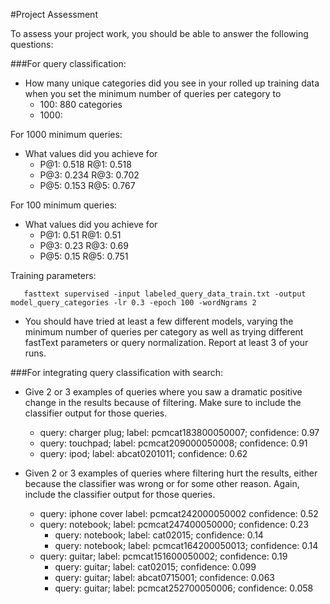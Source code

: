 #Project Assessment

To assess your project work, you should be able to answer the following questions:

###For query classification:

- How many unique categories did you see in your rolled up training data when you set the minimum number of queries per category to 
  - 100: 880 categories 
  - 1000: 
  
For 1000 minimum queries: 
- What values did you achieve for 
  - P@1: 0.518  R@1: 0.518
  - P@3: 0.234  R@3: 0.702
  - P@5: 0.153  R@5: 0.767

For 100 minimum queries: 
- What values did you achieve for 
  - P@1: 0.51  R@1: 0.51
  - P@3: 0.23  R@3: 0.69 
  - P@5: 0.15  R@5: 0.751

Training parameters:

       fasttext supervised -input labeled_query_data_train.txt -output model_query_categories -lr 0.3 -epoch 100 -wordNgrams 2

- You should have tried at least a few different models, varying the minimum number of queries per category as well as trying different fastText parameters or query normalization. Report at least 3 of your runs.

###For integrating query classification with search:

- Give 2 or 3 examples of queries where you saw a dramatic positive change in the results because of filtering. Make sure to include the classifier output for those queries.

  - query: charger plug;  label: pcmcat183800050007;  confidence: 0.97
  - query: touchpad;  label: pcmcat209000050008; confidence: 0.91
  - query: ipod;  label: abcat0201011; confidence: 0.62

- Given 2 or 3 examples of queries where filtering hurt the results, either because the classifier was wrong or for some other reason. Again, include the classifier output for those queries.
  - query: iphone cover label: pcmcat242000050002 confidence: 0.52
  - query: notebook;  label: pcmcat247400050000; confidence: 0.23
    - query: notebook;  label: cat02015; confidence: 0.14
    - query: notebook;  label: pcmcat164200050013; confidence: 0.14
  - query: guitar;  label: pcmcat151600050002; confidence: 0.19
    - query: guitar;  label: cat02015; confidence: 0.099
    - query: guitar;  label: abcat0715001; confidence: 0.063
    - query: guitar;  label: pcmcat252700050006; confidence: 0.058